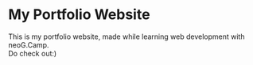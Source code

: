 # My Portfolio Website
This is my portfolio website, made while learning web development with neoG.Camp.  
Do check out:)
